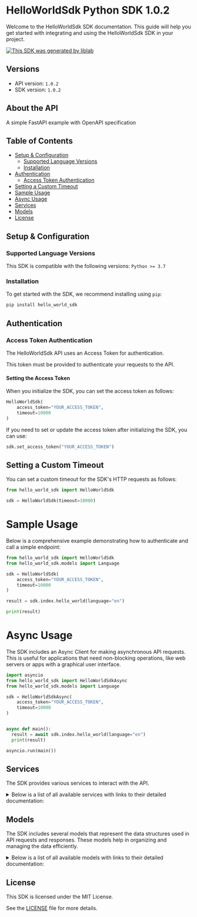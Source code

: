 # HelloWorldSdk Python SDK 1.0.2

Welcome to the HelloWorldSdk SDK documentation. This guide will help you get started with integrating and using the HelloWorldSdk SDK in your project.

[![This SDK was generated by liblab](https://public-liblab-readme-assets.s3.us-east-1.amazonaws.com/built-by-liblab-icon.svg)](https://liblab.com/?utm_source=readme)

## Versions

- API version: `1.0.2`
- SDK version: `1.0.2`

## About the API

A simple FastAPI example with OpenAPI specification

## Table of Contents

- [Setup & Configuration](#setup--configuration)
  - [Supported Language Versions](#supported-language-versions)
  - [Installation](#installation)
- [Authentication](#authentication)
  - [Access Token Authentication](#access-token-authentication)
- [Setting a Custom Timeout](#setting-a-custom-timeout)
- [Sample Usage](#sample-usage)
- [Async Usage](#async-usage)
- [Services](#services)
- [Models](#models)
- [License](#license)

## Setup & Configuration

### Supported Language Versions

This SDK is compatible with the following versions: `Python >= 3.7`

### Installation

To get started with the SDK, we recommend installing using `pip`:

```bash
pip install hello_world_sdk
```

## Authentication

### Access Token Authentication

The HelloWorldSdk API uses an Access Token for authentication.

This token must be provided to authenticate your requests to the API.

#### Setting the Access Token

When you initialize the SDK, you can set the access token as follows:

```py
HelloWorldSdk(
    access_token="YOUR_ACCESS_TOKEN",
    timeout=10000
)
```

If you need to set or update the access token after initializing the SDK, you can use:

```py
sdk.set_access_token("YOUR_ACCESS_TOKEN")
```

## Setting a Custom Timeout

You can set a custom timeout for the SDK's HTTP requests as follows:

```py
from hello_world_sdk import HelloWorldSdk

sdk = HelloWorldSdk(timeout=10000)
```

# Sample Usage

Below is a comprehensive example demonstrating how to authenticate and call a simple endpoint:

```py
from hello_world_sdk import HelloWorldSdk
from hello_world_sdk.models import Language

sdk = HelloWorldSdk(
    access_token="YOUR_ACCESS_TOKEN",
    timeout=10000
)

result = sdk.index.hello_world(language="en")

print(result)

```

# Async Usage

The SDK includes an Async Client for making asynchronous API requests. This is useful for applications that need non-blocking operations, like web servers or apps with a graphical user interface.

```py
import asyncio
from hello_world_sdk import HelloWorldSdkAsync
from hello_world_sdk.models import Language

sdk = HelloWorldSdkAsync(
    access_token="YOUR_ACCESS_TOKEN",
    timeout=10000
)


async def main():
  result = await sdk.index.hello_world(language="en")
  print(result)

asyncio.run(main())
```

## Services

The SDK provides various services to interact with the API.

<details> 
<summary>Below is a list of all available services with links to their detailed documentation:</summary>

| Name                                                               |
| :----------------------------------------------------------------- |
| [IndexService](documentation/services/IndexService.md)             |
| [OpenapiJsonService](documentation/services/OpenapiJsonService.md) |

</details>

## Models

The SDK includes several models that represent the data structures used in API requests and responses. These models help in organizing and managing the data efficiently.

<details> 
<summary>Below is a list of all available models with links to their detailed documentation:</summary>

| Name                                                               | Description |
| :----------------------------------------------------------------- | :---------- |
| [HelloResponse](documentation/models/HelloResponse.md)             |             |
| [Language](documentation/models/Language.md)                       |             |
| [HttpValidationError](documentation/models/HttpValidationError.md) |             |
| [ValidationError](documentation/models/ValidationError.md)         |             |

</details>

## License

This SDK is licensed under the MIT License.

See the [LICENSE](LICENSE) file for more details.
